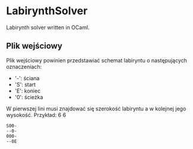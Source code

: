 # LabirynthSolver
Labirynth solver written in OCaml.

## Plik wejściowy

Plik wejściowy powinien przedstawiać schemat labiryntu o następujących oznaczeniach:
- '-': ściana
- 'S': start
- 'E': koniec
- '0': ścieżka

W pierwszej lini musi znajdować się szerokość labiryntu a w kolejnej jego wysokość.
Przykład:
6
6
```
S00-
--0-
000-
--0E
```